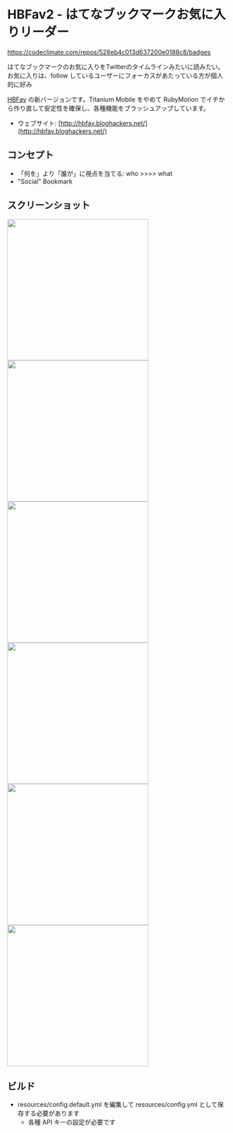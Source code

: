 HBFav2 - はてなブックマークお気に入りリーダー
=============================================

https://codeclimate.com/repos/528eb4c013d637200e0188c8/badges

はてなブックマークのお気に入りをTwitterのタイムラインみたいに読みたい。お気に入りは、follow しているユーザーにフォーカスがあたっている方が個人的に好み

[HBFav](https://github.com/naoya/HBFav) の新バージョンです。Titanium Mobile をやめて RubyMotion でイチから作り直して安定性を確保し、各種機能をブラッシュアップしています。

- ウェブサイト: [http://hbfav.bloghackers.net/](http://hbfav.bloghackers.net/)

コンセプト
--------------------
* 「何を」より「誰が」に視点を当てる: who  >>>> what
* "Social" Bookmark

スクリーンショット
--------------------

<img src="https://dl.dropboxusercontent.com/u/2586384/image/HBFav2/01.png" width="320" />

<img src="https://dl.dropboxusercontent.com/u/2586384/image/HBFav2/02.png" width="320" />

<img src="https://dl.dropboxusercontent.com/u/2586384/image/HBFav2/05.png" width="320" />

<img src="https://dl.dropboxusercontent.com/u/2586384/image/HBFav2/03.png" width="320" />

<img src="https://dl.dropboxusercontent.com/u/2586384/image/HBFav2/04.png" width="320" />

<img src="https://dl.dropboxusercontent.com/u/2586384/image/HBFav2/06.png" width="320" />

ビルド
--------------------

* resources/config.default.yml を編集して resources/config.yml として保存する必要があります
    * 各種 API キーの設定が必要です
